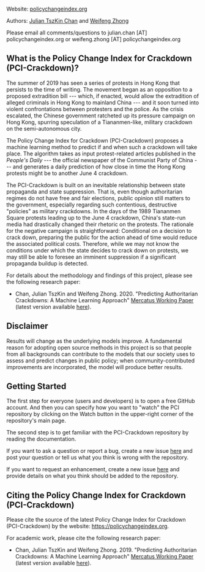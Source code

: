 Website: [policychangeindex.org](https://policychangeindex.org)

Authors: [Julian TszKin Chan](https://sites.google.com/site/ctszkin/) and [Weifeng Zhong](https://www.weifengzhong.com)

Please email all comments/questions to julian.chan [AT] policychangeindex.org or weifeng.zhong [AT] policychangeindex.org


What is the Policy Change Index for Crackdown (PCI-Crackdown)?
-----------------------------------------------
The summer of 2019 has seen a series of protests in Hong Kong that persists to the time of writing. The movement began as an opposition to a proposed extradition bill --- which, if enacted, would allow the extradition of alleged criminals in Hong Kong to mainland China --- and it soon turned into violent confrontations between protesters and the police. As the crisis escalated, the Chinese government ratcheted up its pressure campaign on Hong Kong, spurring speculation of a Tiananmen-like, military crackdown on the semi-autonomous city.

The Policy Change Index for Crackdown (PCI-Crackdown) proposes a machine learning method to predict if and when such a crackdown will take place. The algorithm takes as input protest-related articles published in the *People's Daily* --- the official newspaper of the Communist Party of China --- and generates a daily prediction of how close in time the Hong Kong protests might be to another June 4 crackdown.

The PCI-Crackdown is built on an inevitable relationship between state propaganda and state suppression. That is, even though authoritarian regimes do not have free and fair elections, public opinion still matters to the government, especially regarding such contentious, destructive "policies" as military crackdowns. In the days of the 1989 Tiananmen Square protests leading up to the June 4 crackdown, China's state-run media had drastically changed their rhetoric on the protests. The rationale for the negative campaign is straightforward: Conditional on a decision to crack down, preparing the public for the action ahead of time would reduce the associated political costs. Therefore, while we may not know the conditions under which the state decides to crack down on protests, we may still be able to foresee an imminent suppression if a significant propaganda buildup is detected.

For details about the methodology and findings of this project, please see the following research paper:

- Chan, Julian TszKin and Weifeng Zhong. 2020. "Predicting Authoritarian Crackdowns: A Machine Learning Approach"  [Mercatus Working Paper](https://www.mercatus.org/publications/technology-and-innovation/predicting-authoritarian-crackdowns) (latest version available [here](https://policychangeindex.org/pdf/Authoritarian_Crackdowns.pdf)).


Disclaimer
----------
Results will change as the underlying models improve. A fundamental reason for adopting open source methods in this project is so that people from all backgrounds can contribute to the models that our society uses to assess and predict changes in public policy; when community-contributed improvements are incorporated, the model will produce better results.


Getting Started
---------------
The first step for everyone (users and developers) is to open a free GitHub account. And then you can specify how you want to "watch" the PCI repository by clicking on the Watch button in the upper-right corner of the repository's main page.

The second step is to get familiar with the PCI-Crackdown repository by reading the documentation.

If you want to ask a question or report a bug, create a new issue [here](https://github.com/PSLmodels/PCI-Crackdown/issues) and post your question or tell us what you think is wrong with the repository.

If you want to request an enhancement, create a new issue [here](https://github.com/PSLmodels/PCI-Crackdown/issues) and provide details on what you think should be added to the repository.


Citing the Policy Change Index for Crackdown (PCI-Crackdown)
---------------------------------------------

Please cite the source of the latest Policy Change Index for Crackdown (PCI-Crackdown) by the website: https://policychangeindex.org.

For academic work, please cite the following research paper:

- Chan, Julian TszKin and Weifeng Zhong. 2019. "Predicting Authoritarian Crackdowns: A Machine Learning Approach"  [Mercatus Working Paper](https://www.mercatus.org/publications/technology-and-innovation/predicting-authoritarian-crackdowns) (latest version available [here](https://policychangeindex.org/pdf/Authoritarian_Crackdowns.pdf)).